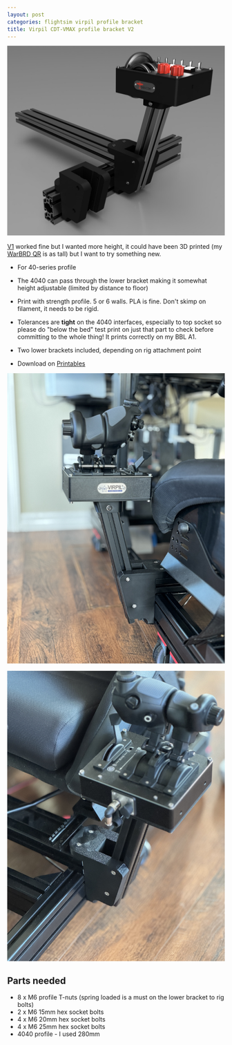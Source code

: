 ```yaml
---
layout: post
categories: flightsim virpil profile bracket
title: Virpil CDT-VMAX profile bracket V2
---
```




![image-20250612184811786](../assets/image-20250612184811786.png)

[V1](virpil-cdt-vmax-bracket-v1.md) worked fine but I wanted more height, it could have been 3D printed (my [WarBRD QR](warbrd-qr.markdown)  is as tall) but I want to try something new.

- For 40-series profile

- The 4040 can pass through the lower bracket making it somewhat height adjustable (limited by distance to floor)

- Print with strength profile. 5 or 6 walls. PLA is fine. Don't skimp on filament, it needs to be rigid.

- Tolerances are **tight** on the 4040 interfaces, especially to top socket so please do "below the bed" test print on just that part to check before committing to the whole thing! It prints correctly on my BBL A1.

- Two lower brackets included, depending on rig attachment point

- Download on [Printables](https://www.printables.com/model/1309679-virpil-cdt-vmax-profile-bracket)

  

![2025-06-12T182653_IMG_1369_edit](../assets/2025-06-12T182653_IMG_1369_edit-1749778869658-3.jpg)

![2025-06-12T182707_IMG_1370_edit](../assets/2025-06-12T182707_IMG_1370_edit-1749778869658-4.jpg)



## Parts needed

- 8 x M6 profile T-nuts (spring loaded is a must on the lower bracket to rig bolts)
- 2 x M6 15mm hex socket bolts
- 4 x M6 20mm hex socket bolts 
- 4 x M6 25mm hex socket bolts 
- 4040 profile - I used 280mm



